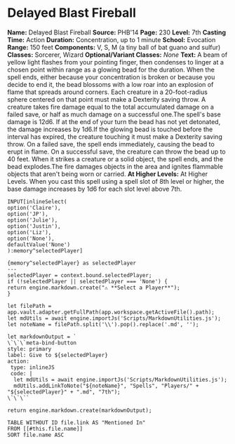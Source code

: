 # Delayed Blast Fireball

**Name:** Delayed Blast Fireball
**Source:** PHB'14
**Page:** 230
**Level:** 7th
**Casting Time:** Action
**Duration:** Concentration, up to 1 minute
**School:** Evocation
**Range:** 150 feet
**Components:** V, S, M (a tiny ball of bat guano and sulfur)
**Classes:** Sorcerer, Wizard
**Optional/Variant Classes:** _None_
**Text:** A beam of yellow light flashes from your pointing finger, then condenses to linger at a chosen point within range as a glowing bead for the duration. When the spell ends, either because your concentration is broken or because you decide to end it, the bead blossoms with a low roar into an explosion of flame that spreads around corners. Each creature in a 20-foot-radius sphere centered on that point must make a Dexterity saving throw. A creature takes fire damage equal to the total accumulated damage on a failed save, or half as much damage on a successful one.The spell's base damage is 12d6. If at the end of your turn the bead has not yet detonated, the damage increases by 1d6.If the glowing bead is touched before the interval has expired, the creature touching it must make a Dexterity saving throw. On a failed save, the spell ends immediately, causing the bead to erupt in flame. On a successful save, the creature can throw the bead up to 40 feet. When it strikes a creature or a solid object, the spell ends, and the bead explodes.The fire damages objects in the area and ignites flammable objects that aren't being worn or carried.
**At Higher Levels:** At Higher Levels. When you cast this spell using a spell slot of 8th level or higher, the base damage increases by 1d6 for each slot level above 7th.

```meta-bind
INPUT[inlineSelect(
option('Claire'), 
option('JP'), 
option('Julie'), 
option('Justin'), 
option('Liz'), 
option('None'), 
defaultValue('None')
):memory^selectedPlayer]
```
  
```meta-bind-js-view
{memory^selectedPlayer} as selectedPlayer
---
selectedPlayer = context.bound.selectedPlayer;
if (!selectedPlayer || selectedPlayer === 'None') {
return engine.markdown.create("⚠️ **Select a Player**");
}

let filePath = app.vault.adapter.getFullPath(app.workspace.getActiveFile().path);
let mdUtils = await engine.importJs('Scripts/MarkdownUtilities.js');
let noteName = filePath.split('\\').pop().replace('.md', '');

let markdownOutput = `
\`\`\`meta-bind-button
style: primary
label: Give to ${selectedPlayer}
action:
 type: inlineJS
 code: |
  let mdUtils = await engine.importJs('Scripts/MarkdownUtilities.js');
  mdUtils.addLinkToNote("${noteName}", "Spells", "Players/" + "${selectedPlayer}" + ".md", "7th");
\`\`\``

return engine.markdown.create(markdownOutput);
```
  


```dataview
TABLE WITHOUT ID file.link AS "Mentioned In"
FROM [[#this.file.name]]
SORT file.name ASC
```
